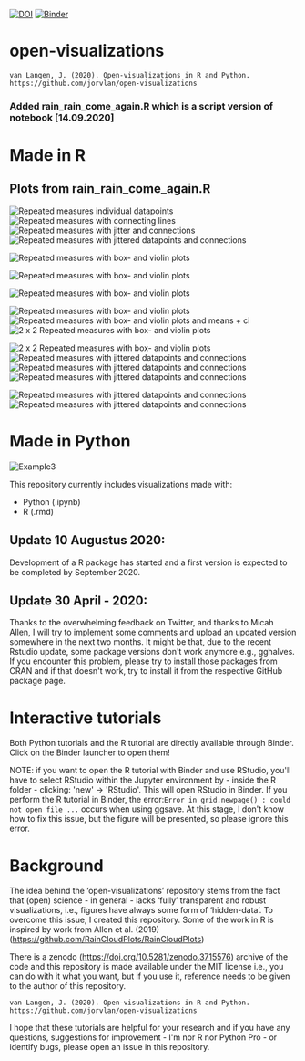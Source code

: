 

[![DOI](https://zenodo.org/badge/DOI/10.5281/zenodo.3715576.svg)](https://doi.org/10.5281/zenodo.3715576)
[![Binder](https://mybinder.org/badge_logo.svg)](https://mybinder.org/v2/gh/jorvlan/open-visualizations/master)
# open-visualizations
```
van Langen, J. (2020). Open-visualizations in R and Python. 
https://github.com/jorvlan/open-visualizations
```

### Added rain_rain_come_again.R which is a script version of notebook [14.09.2020]
# Made in R
## Plots from rain_rain_come_again.R
![Repeated measures individual datapoints](https://github.com/rahulvenugopal/open-visualizations/blob/master/R/f1.png)
![Repeated measures with connecting lines](https://github.com/rahulvenugopal/open-visualizations/blob/master/R/f2.png)
![Repeated measures with jitter and connections](https://github.com/rahulvenugopal/open-visualizations/blob/master/R/f3.png)
![Repeated measures with jittered datapoints and connections](https://github.com/rahulvenugopal/open-visualizations/blob/master/R/f4.png)

![Repeated measures with box- and violin plots](https://github.com/rahulvenugopal/open-visualizations/blob/master/R/f5.png)

![Repeated measures with box- and violin plots](https://github.com/rahulvenugopal/open-visualizations/blob/master/R/f5b.png)

![Repeated measures with box- and violin plots](https://github.com/rahulvenugopal/open-visualizations/blob/master/R/f5c.png)

![ Repeated measures with box- and violin plots](https://github.com/rahulvenugopal/open-visualizations/blob/master/R/f6.png)
![Repeated measures with box- and violin plots and means + ci](https://github.com/rahulvenugopal/open-visualizations/blob/master/R/f7.png)
![2 x 2 Repeated measures with box- and violin plots](https://github.com/rahulvenugopal/open-visualizations/blob/master/R/f8.png)

![2 x 2 Repeated measures with box- and violin plots](https://github.com/rahulvenugopal/open-visualizations/blob/master/R/f9.png)
![Repeated measures with jittered datapoints and connections](https://github.com/rahulvenugopal/open-visualizations/blob/master/R/f10.png)
![Repeated measures with jittered datapoints and connections](https://github.com/rahulvenugopal/open-visualizations/blob/master/R/f11.png)
![Repeated measures with jittered datapoints and connections](https://github.com/rahulvenugopal/open-visualizations/blob/master/R/f12.png)

![Repeated measures with jittered datapoints and connections](https://github.com/rahulvenugopal/open-visualizations/blob/master/R/f13.png)
![Repeated measures with jittered datapoints and connections](https://github.com/rahulvenugopal/open-visualizations/blob/master/R/f14.png)

# Made in Python
![Example3](Python/tutorial_1/figure10.png)

This repository currently includes visualizations made with:
- Python (.ipynb)
- R (.rmd)

## Update 10 Augustus 2020:
Development of a R package has started and a first version is expected to be completed by September 2020.

## Update 30 April - 2020: 
Thanks to the overwhelming feedback on Twitter, and thanks to Micah Allen, I will try to implement some comments and upload an updated version somewhere in the next two months. It might be that, due to the recent Rstudio update, some package versions don't work anymore e.g., gghalves. If you encounter this problem, please try to install those packages from CRAN and if that doesn't work, try to install it from the respective GitHub package page. 


# Interactive tutorials
Both Python tutorials and the R tutorial are directly available through Binder. Click on the Binder launcher to open them! 

NOTE: if you want to open the R tutorial with Binder and use RStudio, you'll have to select RStudio within the Jupyter environment by - inside the R folder - clicking: 'new' -> 'RStudio'. This will open RStudio in Binder. If you perform the R tutorial in Binder, the error:`Error in grid.newpage() : could not open file ...` occurs when using ggsave. At this stage, I don't know how to fix this issue, but the figure will be presented, so please ignore this error.

# Background
The idea behind the ‘open-visualizations’ repository stems from the fact that (open) science - in general - lacks ‘fully’ transparent and robust visualizations, i.e., figures have always some form of ‘hidden-data’. To overcome this issue, I created this repository. Some of the work in R is inspired by work from Allen et al. (2019)(https://github.com/RainCloudPlots/RainCloudPlots)

There is a zenodo (https://doi.org/10.5281/zenodo.3715576) archive of the code and this repository is made available under the MIT license i.e., you can do with it what you want, but if you use it, reference needs to be given to the author of this repository.
```
van Langen, J. (2020). Open-visualizations in R and Python. 
https://github.com/jorvlan/open-visualizations
```

I hope that these tutorials are helpful for your research and if you have any questions, suggestions for improvement - I'm nor R nor Python Pro - or identify bugs, please open an issue in this repository. 
